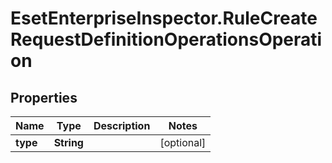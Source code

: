 # EsetEnterpriseInspector.RuleCreateRequestDefinitionOperationsOperation

## Properties

Name | Type | Description | Notes
------------ | ------------- | ------------- | -------------
**type** | **String** |  | [optional] 


